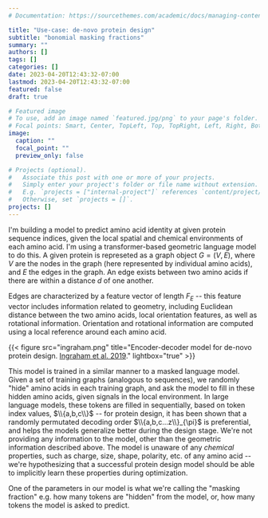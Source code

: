 ```yaml
---
# Documentation: https://sourcethemes.com/academic/docs/managing-content/

title: "Use-case: de-novo protein design"
subtitle: "bonomial masking fractions"
summary: ""
authors: []
tags: []
categories: []
date: 2023-04-20T12:43:32-07:00
lastmod: 2023-04-20T12:43:32-07:00
featured: false
draft: true

# Featured image
# To use, add an image named `featured.jpg/png` to your page's folder.
# Focal points: Smart, Center, TopLeft, Top, TopRight, Left, Right, BottomLeft, Bottom, BottomRight.
image:
  caption: ""
  focal_point: ""
  preview_only: false

# Projects (optional).
#   Associate this post with one or more of your projects.
#   Simply enter your project's folder or file name without extension.
#   E.g. `projects = ["internal-project"]` references `content/project/deep-learning/index.md`.
#   Otherwise, set `projects = []`.
projects: []
---
```

I'm building a model to predict amino acid identity at given protein sequence indices, given the local spatial and chemical environments of each amino acid.  I'm using a transformer-based geometric language model to do this.  A given protein is represeted as a graph object $G = (V,E)$, where $V$ are the nodes in the graph (here represented by individual amino acids), and $E$ the edges in the graph.  An edge exists between two amino acids if there are within a distance $d$ of one another.

Edges are characterized by a feature vector of length $F_{E}$ -- this feature vector includes information related to geometry, including Euclidean distance between the two amino acids, local orientation features, as well as rotational information.  Orientation and rotational information are computed using a local reference around each amino acid.

{{< figure src="ingraham.png" title="Encoder-decoder model for de-novo protein design.  [Ingraham et al. 2019](https://papers.nips.cc/paper_files/paper/2019/hash/f3a4ff4839c56a5f460c88cce3666a2b-Abstract.html)." lightbox="true" >}}

This model is trained in a similar manner to a masked language model.  Given a set of training graphs (analogous to sequences), we randomly "hide" amino acids in each training graph, and ask the model to fill in these hidden amino acids, given signals in the local environment.  In large language models, these tokens are filled in sequentially, based on token index values, $\\{a,b,c\\}$ -- for protein design, it has been shown that a randomly permutated decoding order $\\{a,b,c...z\\}_{\pi}$ is preferential, and helps the models generalize better during the design stage.  We're not providing any information to the model, other than the geometric information described above.  The model is unaware of any *chemical* properties, such as charge, size, shape, polarity, etc. of any amino acid -- we're hypothesizing that a successful protein design model should be able to implicitly learn these properties during optimization.

One of the parameters in our model is what we're calling the "masking fraction" e.g. how many tokens are "hidden" from the model, or, how many tokens the model is asked to predict.